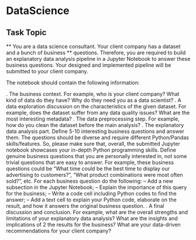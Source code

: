 # DataScience 

## Task Topic

** You are a data science consultant. Your client company has a dataset and a bunch of business **
questions. Therefore, you are required to build an explanatory data analysis pipeline in a
Jupyter Notebook to answer these business questions. Your designed and implemented pipeline
will be submitted to your client company. 

The notebook should contain the following information:

. The business context. For example, who is your client company? What kind of data do
they have? Why do they need you as a data scientist?
. A data exploration discussion on the characteristics of the given dataset. For example,
does the dataset suffer from any data quality issues? What are the most interesting
metadata?
. The data preprocessing step. For example, how do you clean the dataset before the main
analysis?
. The explanatory data analysis part. Define 5-10 interesting business questions and
answer them. The questions should be diverse and require different Python/Pandas
skills/features. So, please make sure that, overall, the submitted Jupyter notebook showcases
your in-depth Python programming skills. Define genuine business questions that
you are personally interested in, not some trivial questions that are easy to answer. For
example, these business questions could be “What time could be the best time to display
our advertising to customers?”, “What product combinations were most often sold?”, etc.
For each business question do the following:
– Add a new subsection in the Jupyter Notebook;
– Explain the importance of this query for the business;
– Write a code cell including Python codes to find the answer;
– Add a text cell to explain your Python code, elaborate on the result, and how it
answers the original business question.
. A final discussion and conclusion. For example, what are the overall strengths and limitations
of your explanatory data analysis? What are the insights and implications of
2
the results for the business? What are your data-driven recommendations for your client
company?
